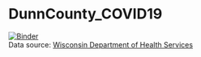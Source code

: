 # DunnCounty_COVID19
[![Binder](https://mybinder.org/badge_logo.svg)](https://mybinder.org/v2/gh/devinberg/DunnCounty_COVID19/master?filepath=DunnCounty_COVID19.ipynb)  
Data source: [Wisconsin Department of Health Services](https://data.dhsgis.wi.gov/datasets/covid-19-historical-data-table/)
